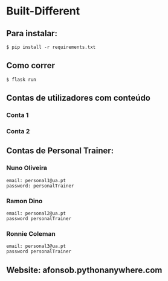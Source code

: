 # Built-Different

## Para instalar: 
`$ pip install -r requirements.txt`

## Como correr
`$ flask run`

## Contas de utilizadores com conteúdo
### Conta 1
### Conta 2

## Contas de Personal Trainer:
### Nuno Oliveira
	email: personal1@ua.pt
	password: personalTrainer

### Ramon Dino
	email: personal2@ua.pt
	password personalTrainer

### Ronnie Coleman
	email: personal3@ua.pt
	password personalTrainer
	
	
	
## Website: afonsob.pythonanywhere.com
